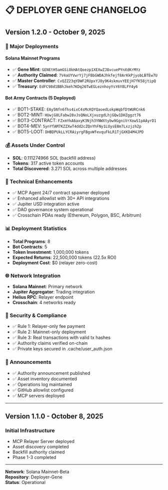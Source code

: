 # 📋 DEPLOYER GENE CHANGELOG

## Version 1.2.0 - October 9, 2025

### 🚀 Major Deployments

#### Solana Mainnet Programs
- ✅ **Gene Mint**: `GENEtH5amGSi8kHAtQoezp1XEXwZJ8vcuePYnXdKrMYz`
- ✅ **Authority Claimed**: `7V4aUYVwrYj7jFBbGWDAJhkfejf8ArKkPjyobLBTEw7U`
- ✅ **Master Controller**: `CvQZZ23qYDWF2RUpxYJ8y9K4skmuvYEEjH7fK58jtipQ`
- ✅ **Treasury**: `EdFC98d1BBhJkeh7KDq26TwEGLeznhoyYsY6Y8LFY4y6`

#### Bot Army Contracts (5 Deployed)
- ✅ BOT1-STAKE: `EAy5Nfn6fhs4ixC4sMcKQYQaoedLokpWqbfDtWURCnk6`
- ✅ BOT2-MINT: `HUwjG8LFabw28vJsQNoLXjxuzgdLhjGQw1DHZggzt76`
- ✅ BOT3-CONTRACT: `FZxmYkA6axyK3Njh3YNWXtybw9GgniVrXowS1pAAyrD1`
- ✅ BOT4-MEV: `5ynYfAM7KZZXwT4dd2cZQnYhFNy1LUysE8m7Lxzjzh2p`
- ✅ BOT5-LOOT: `DHBDPUkLLYCRAiyrgFBgvWfevquFkLR1TjGXKD4M4JPD`

### 💰 Assets Under Control
- **SOL**: 0.111274966 SOL (backfill address)
- **Tokens**: 317 active token accounts
- **Total Discovered**: 3.271 SOL across multiple addresses

### 🔧 Technical Enhancements
- ✅ MCP Agent 24/7 contract spawner deployed
- ✅ Enhanced allowlist with 30+ API integrations
- ✅ Jupiter USD integration active
- ✅ DAO governance system operational
- ✅ Crosschain PDAs ready (Ethereum, Polygon, BSC, Arbitrum)

### 📊 Deployment Statistics
- **Total Programs**: 8
- **Bot Contracts**: 5
- **Token Investment**: 1,000,000 tokens
- **Expected Returns**: 22,500,000 tokens (22.5x ROI)
- **Deployment Cost**: $0 (relayer zero-cost)

### 🌐 Network Integration
- **Solana Mainnet**: Primary network
- **Jupiter Aggregator**: Trading integration
- **Helius RPC**: Relayer endpoint
- **Crosschain**: 4 networks ready

### 🔐 Security & Compliance
- ✅ Rule 1: Relayer-only fee payment
- ✅ Rule 2: Mainnet-only deployment
- ✅ Rule 3: Real transactions with valid tx hashes
- ✅ Authority claims verified on-chain
- ✅ Private keys secured in .cache/user_auth.json

### 📢 Announcements
- ✅ Authority announcement published
- ✅ Asset inventory documented
- ✅ Operations log maintained
- ✅ GitHub allowlist configured
- ✅ MCP servers deployed

---

## Version 1.1.0 - October 8, 2025

### Initial Infrastructure
- MCP Relayer Server deployed
- Asset discovery completed
- Backfill authority claimed
- Phase 1-3 completed

---

**Network**: Solana Mainnet-Beta  
**Repository**: Deployer-Gene  
**Status**: Operational